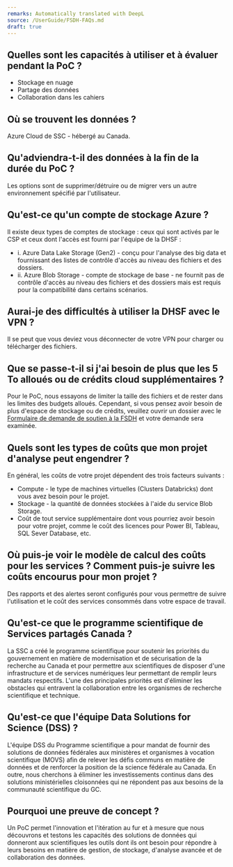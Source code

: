 ```yaml
---
remarks: Automatically translated with DeepL
source: /UserGuide/FSDH-FAQs.md
draft: true
---
```


## Quelles sont les capacités à utiliser et à évaluer pendant la PoC ?
- Stockage en nuage
- Partage des données
- Collaboration dans les cahiers

## Où se trouvent les données ?
Azure Cloud de SSC - hébergé au Canada.

## Qu'adviendra-t-il des données à la fin de la durée du PoC ?
Les options sont de supprimer/détruire ou de migrer vers un autre environnement spécifié par l'utilisateur.

## Qu'est-ce qu'un compte de stockage Azure ?
Il existe deux types de comptes de stockage : ceux qui sont activés par le CSP et ceux dont l'accès est fourni par l'équipe de la DHSF :
  - i. Azure Data Lake Storage (Gen2) - conçu pour l'analyse des big data et fournissant des listes de contrôle d'accès au niveau des fichiers et des dossiers.
  - ii. Azure Blob Storage - compte de stockage de base - ne fournit pas de contrôle d'accès au niveau des fichiers et des dossiers mais est requis pour la compatibilité dans certains scénarios.

## Aurai-je des difficultés à utiliser la DHSF avec le VPN ?
Il se peut que vous deviez vous déconnecter de votre VPN pour charger ou télécharger des fichiers.

## Que se passe-t-il si j'ai besoin de plus que les 5 To alloués ou de crédits cloud supplémentaires ?
Pour le PoC, nous essayons de limiter la taille des fichiers et de rester dans les limites des budgets alloués. Cependant, si vous pensez avoir besoin de plus d'espace de stockage ou de crédits, veuillez ouvrir un dossier avec le [Formulaire de demande de soutien à la FSDH](https://forms.office.com/pages/responsepage.aspx?id=lMFb0L-U1kquLh2w8uOPXhksOXzZ73RCp9fVTz4vTU5UNTc1U00yNVUxWVg4SkJGMFVHN1RCTTdQRS4u) et votre demande sera examinée.  

## Quels sont les types de coûts que mon projet d'analyse peut engendrer ?
En général, les coûts de votre projet dépendent des trois facteurs suivants :
  - Compute - le type de machines virtuelles (Clusters Databricks) dont vous avez besoin pour le projet.
  - Stockage - la quantité de données stockées à l'aide du service Blob Storage.
  - Coût de tout service supplémentaire dont vous pourriez avoir besoin pour votre projet, comme le coût des licences pour Power BI, Tableau, SQL Sever Database, etc.

## Où puis-je voir le modèle de calcul des coûts pour les services ? Comment puis-je suivre les coûts encourus pour mon projet ?
Des rapports et des alertes seront configurés pour vous permettre de suivre l'utilisation et le coût des services consommés dans votre espace de travail.

## Qu'est-ce que le programme scientifique de Services partagés Canada ?
La SSC a créé le programme scientifique pour soutenir les priorités du gouvernement en matière de modernisation et de sécurisation de la recherche au Canada et pour permettre aux scientifiques de disposer d'une infrastructure et de services numériques leur permettant de remplir leurs mandats respectifs. L'une des principales priorités est d'éliminer les obstacles qui entravent la collaboration entre les organismes de recherche scientifique et technique.

## Qu'est-ce que l'équipe Data Solutions for Science (DSS) ?
L'équipe DSS du Programme scientifique a pour mandat de fournir des solutions de données fédérales aux ministères et organismes à vocation scientifique (MOVS) afin de relever les défis communs en matière de données et de renforcer la position de la science fédérale au Canada. En outre, nous cherchons à éliminer les investissements continus dans des solutions ministérielles cloisonnées qui ne répondent pas aux besoins de la communauté scientifique du GC.  

## Pourquoi une preuve de concept ?
Un PoC permet l'innovation et l'itération au fur et à mesure que nous découvrons et testons les capacités des solutions de données qui donneront aux scientifiques les outils dont ils ont besoin pour répondre à leurs besoins en matière de gestion, de stockage, d'analyse avancée et de collaboration des données.
